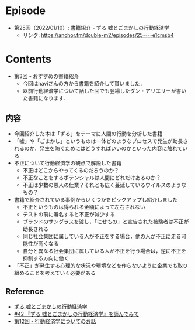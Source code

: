# Episode
- 第25回（2022/01/10）: 書籍紹介 - ずる 嘘とごまかしの行動経済学
  - リンク: https://anchor.fm/double-m2/episodes/25----e1cmsb4

# Contents
- 第3回 - おすすめの書籍紹介
  - 今回はnaviさんの方から書籍を紹介して貰いました．
  - 以前行動経済学について話した回でも登場したダン・アリエリーが書いた書籍になります．

## 内容
- 今回紹介した本は「ずる」をテーマに人間の行動を分析した書籍
- 「嘘」や「ごまかし」というものは一体どのようなプロセスで発生が助長されるのか，発生を防ぐためにはどうすればいいのかといった内容に触れている
- 不正について行動経済学の観点で解説した書籍
  - 不正はどこからやってくるのだろうのか？
  - 不正なことをするポテンシャルは人間にどれだけあるのか？
  - 不正は少数の悪人の仕業？それとも広く蔓延しているウイルスのようなもの？
- 書籍で紹介されている事例からいくつかをピックアップし紹介しました
  - 不正というものは得られる金額によって左右されない
  - テストの前に署名すると不正が減少する
  - ブランドのサングラスを渡し，「にせもの」と宣告された被験者は不正が助長される
  - 同じ社会集団に属している人が不正をする場合，他の人が不正に走る可能性が高くなる
  - 自分と異なる社会集団に属している人が不正を行う場合は，逆に不正を抑制する方向に働く
- 「不正」が発生する心理的な状況や環境などを作らないように企業でも取り組めることを考えていく必要がある

## Reference
- [ずる 嘘とごまかしの行動経済学](https://www.amazon.co.jp/dp/B00B8PN4JU)
- [#42 『ずる 嘘とごまかしの行動経済学』を読んでみて](https://note.com/nvillage24/n/nbdeafb9b7818)
- [第12回 - 行動経済学についてのお話](https://github.com/double-m2ml/podcast.fm/blob/main/episode/episode-012.md)
